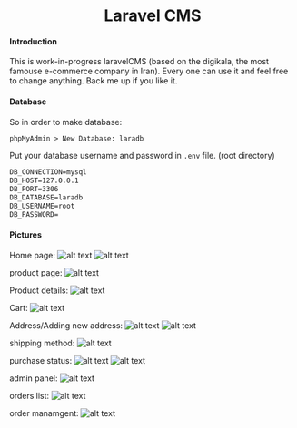 <h1 align="center">Laravel CMS</h1>

#### Introduction

This is work-in-progress laravelCMS (based on the digikala, the most famouse e-commerce company in Iran). Every one can use it and feel free to change anything.
Back me up if you like it.

#### Database
So in order to make database:
```html
phpMyAdmin > New Database: laradb
```

Put your database username and password in ```.env``` file. (root directory)

```html
DB_CONNECTION=mysql
DB_HOST=127.0.0.1
DB_PORT=3306
DB_DATABASE=laradb
DB_USERNAME=root
DB_PASSWORD=

```

#### Pictures

Home page:
![alt text](https://github.com/ArminCod3r/LaravelCMS/blob/master/pictures/1-home%20page.png?raw=true)
![alt text](https://github.com/ArminCod3r/LaravelCMS/blob/master/pictures/2-home%20page%20.png?raw=true)

product page:
![alt text](https://github.com/ArminCod3r/LaravelCMS/blob/master/pictures/3-product%20page.png?raw=true)

Product details:
![alt text](https://github.com/ArminCod3r/LaravelCMS/blob/master/pictures/4-product%20details.png?raw=true)

Cart:
![alt text](https://github.com/ArminCod3r/LaravelCMS/blob/master/pictures/5-cart.png?raw=true)

Address/Adding new address:
![alt text](https://github.com/ArminCod3r/LaravelCMS/blob/master/pictures/6-address.png?raw=true)
![alt text](https://github.com/ArminCod3r/LaravelCMS/blob/master/pictures/7-adding%20new%20address.png?raw=true)

shipping method:
![alt text](https://github.com/ArminCod3r/LaravelCMS/blob/master/pictures/8-shipping.png?raw=true)

purchase status:
![alt text](https://github.com/ArminCod3r/LaravelCMS/blob/master/pictures/9-purchase%20details.png?raw=true)
![alt text](https://github.com/ArminCod3r/LaravelCMS/blob/master/pictures/10-purchase%20status.png?raw=true)

admin panel:
![alt text](https://github.com/ArminCod3r/LaravelCMS/blob/master/pictures/11-admin%20panel.png?raw=true)

orders list:
![alt text](https://github.com/ArminCod3r/LaravelCMS/blob/master/pictures/12-orders%20list.png?raw=true)

order manamgent:
![alt text](https://github.com/ArminCod3r/LaravelCMS/blob/master/pictures/13-order%20managment.png?raw=true)

